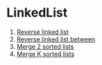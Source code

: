 # LinkedList

1. [Reverse linked list](https://github.com/LenarBad/interview-questions/blob/main/linked-list/reverse-linkedlist.java)
2. [Reverse linked list between](https://github.com/LenarBad/interview-questions/blob/main/linked-list/reverse-linkedlist-between.java)
3. [Merge 2 sorted lists](https://github.com/LenarBad/interview-questions/blob/main/linked-list/merge-2-sorted-lists.java)
4. [Merge K sorted lists](https://github.com/LenarBad/interview-questions/blob/main/linked-list/merge-k-sorted-lists.java)
